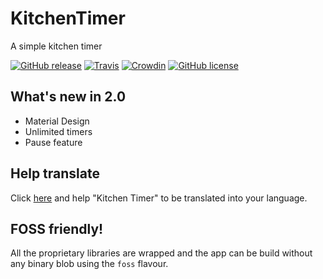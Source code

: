 # KitchenTimer
A simple kitchen timer

[![GitHub release](https://img.shields.io/github/release/leinardi/KitchenTimer.svg?style=plastic)](https://github.com/leinardi/KitchenTimer/releases)
[![Travis](https://img.shields.io/travis/leinardi/KitchenTimer/dev.svg?style=plastic)](https://travis-ci.org/leinardi/KitchenTimer)
[![Crowdin](https://d322cqt584bo4o.cloudfront.net/KitchenTimer/localized.png)](https://crowdin.com/project/KitchenTimer)
[![GitHub license](https://img.shields.io/github/license/leinardi/KitchenTimer.svg?style=plastic)](https://github.com/leinardi/KitchenTimer/blob/master/LICENSE)

## What's new in 2.0
* Material Design
* Unlimited timers
* Pause feature

## Help translate
Click [here](https://crowdin.com/project/KitchenTimer) and help "Kitchen Timer" to be translated into your language.

## FOSS friendly!
All the proprietary libraries are wrapped and the app can be build without any binary blob using the `foss` flavour.